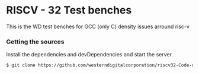 # RISCV - 32 Test benches

This is the WD test benches for GCC (only C) density issues arround risc-v

### Getting the sources

[comment]:[] (This repository uses submodules. You need the --recursive option to fetch the submodules automatically)


Install the dependencies and devDependencies and start the server.

[comment]:[] ($ git clone --recursive https://github.com/westerndigitalcorporation/riscv32-Code-density-test-bench.git)
```sh
$ git clone https://github.com/westerndigitalcorporation/riscv32-Code-density-test-bench.git
```
